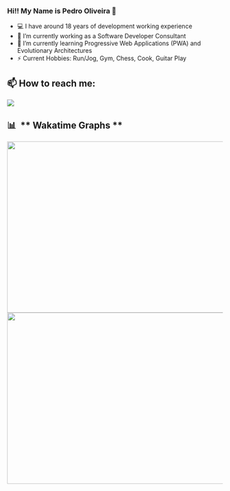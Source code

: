 <!--
![pedrotoliveira/pedrotoliveira](https://github.com/pedrotoliveira/halfrost/blob/master/icons/header_.png?raw=true)
-->

### Hi!! My Name is Pedro Oliveira 👋
<!--
**pedrotoliveira/pedrotoliveira** is a ✨ _special_ ✨ repository because its `README.md` (this file) appears on your GitHub profile.

Here are some ideas to get you started:

- 🔭 I’m currently working on ...
- 🌱 I’m currently learning ...
- 👯 I’m looking to collaborate on ...
- 🤔 I’m looking for help with ...
- 💬 Ask me about ...
- 😄 Pronouns: ...
- ⚡ Fun fact: ...
-->

- 💻 I have around 18 years of development working experience
- 💼 I’m currently working as a Software Developer Consultant
- 🌱 I’m currently learning Progressive Web Applications (PWA) and Evolutionary Architectures
- ⚡ Current Hobbies: Run/Jog, Gym, Chess, Cook, Guitar Play
## 📫 How to reach me:

<a alt="My LinkedIn" href= "https://www.linkedin.com/in/pedrotoliveira/">
  <img src="https://img.icons8.com/nolan/64/linkedin.png">
</a>

## 📊 &nbsp;** Wakatime Graphs **
<a href="https://wakatime.com">
  <img src="https://wakatime.com/share/@pedrotoliveira/dd61beaf-a99c-4c4f-92ec-00e63e96913d.png"
       width="600" 
       height="400"/>
</a>
<a href="https://wakatime.com">
  <img src="https://wakatime.com/share/@pedrotoliveira/fbba9fa3-50c8-4dc3-9e2d-4f57ebea7ddf.png" 
       width="600" 
       height="400"/>
</a>
